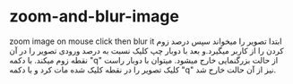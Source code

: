 # zoom-and-blur-image
zoom image on mouse click then blur it
ابتدا تصویر را میخواند  سپس درصد زوم کردن را از کاربر میگیرد.و بعد با دوبار چپ کلیک نسبت به درصد ورودی تصویر را در آن نقطه زوم میکند.
با دکمه "q" از حالت بزرگنمایی خارج میشود.
میتوان با دوبار راست کلیک تصویر را در نقطه کلیک شده مات کرد و با دکمه "q" نیز از آن حالت خارج شد.
